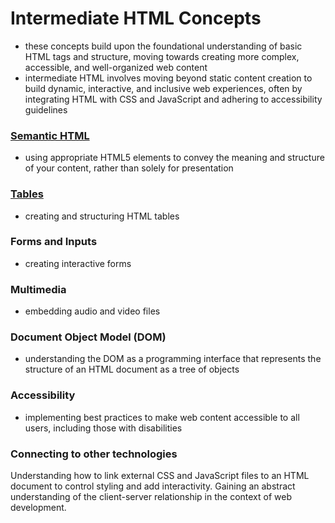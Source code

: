 # Intermediate HTML Concepts
- these concepts build upon the foundational understanding of basic HTML tags and structure, moving towards creating more complex, accessible, and well-organized web content
- intermediate HTML involves moving beyond static content creation to build dynamic, interactive, and inclusive web experiences, often by integrating HTML with CSS and JavaScript and adhering to accessibility guidelines

### [Semantic HTML](./SemanticHTML.md)
- using appropriate HTML5 elements to convey the meaning and structure of your content, rather than solely for presentation

### [Tables](./Tables.md)
- creating and structuring HTML tables

### Forms and Inputs
- creating interactive forms

### Multimedia
- embedding audio and video files

### Document Object Model (DOM)
- understanding the DOM as a programming interface that represents the structure of an HTML document as a tree of objects

### Accessibility
- implementing best practices to make web content accessible to all users, including those with disabilities

### Connecting to other technologies
Understanding how to link external CSS and JavaScript files to an HTML document to control styling and add interactivity.
Gaining an abstract understanding of the client-server relationship in the context of web development. 
 
